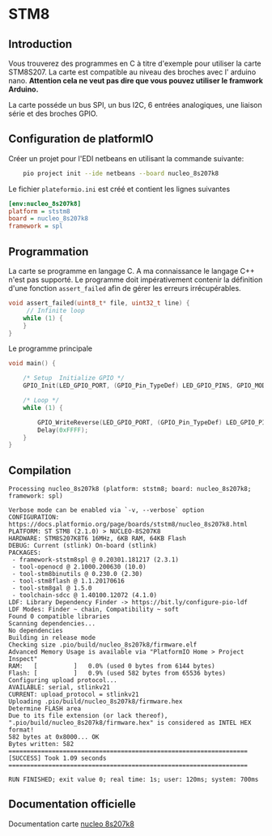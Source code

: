 ﻿# STM8

## Introduction
Vous trouverez des programmes en C à titre d'exemple  pour utiliser la carte STM8S207.
La carte est compatible au niveau des broches avec l' arduino nano. **Attention cela ne veut pas dire que vous pouvez utiliser le framwork Arduino.** 

La carte posséde un bus SPI, un bus I2C, 6 entrées analogiques, une liaison série et des broches GPIO.

## Configuration de platformIO

Créer un projet pour l'EDI netbeans en utilisant la commande suivante:
```bash
	pio project init --ide netbeans --board nucleo_8s207k8
```
Le fichier `plateformio.ini` est créé et contient les lignes suivantes
```ini
[env:nucleo_8s207k8]
platform = ststm8
board = nucleo_8s207k8
framework = spl
``` 
## Programmation

La carte se programme en langage C. A ma connaissance le langage C++ n'est pas supporté.
Le programme doit impérativement contenir la définition d'une fonction `assert_failed` afin de gérer les erreurs irrécupérables. 
```c
void assert_failed(uint8_t* file, uint32_t line) {
     // Infinite loop 
    while (1) {
    }
}
```
Le programme principale
```c
void main() {

    /* Setup  Initialize GPIO */
    GPIO_Init(LED_GPIO_PORT, (GPIO_Pin_TypeDef) LED_GPIO_PINS, GPIO_MODE_OUT_PP_LOW_FAST);

    /* Loop */
    while (1) {

        GPIO_WriteReverse(LED_GPIO_PORT, (GPIO_Pin_TypeDef) LED_GPIO_PINS); // Toggles Led builtin
        Delay(0xFFFF);
    }
}
```

## Compilation
```
Processing nucleo_8s207k8 (platform: ststm8; board: nucleo_8s207k8; framework: spl)

Verbose mode can be enabled via `-v, --verbose` option
CONFIGURATION: https://docs.platformio.org/page/boards/ststm8/nucleo_8s207k8.html
PLATFORM: ST STM8 (2.1.0) > NUCLEO-8S207K8
HARDWARE: STM8S207K8T6 16MHz, 6KB RAM, 64KB Flash
DEBUG: Current (stlink) On-board (stlink)
PACKAGES: 
 - framework-ststm8spl @ 0.20301.181217 (2.3.1) 
 - tool-openocd @ 2.1000.200630 (10.0) 
 - tool-stm8binutils @ 0.230.0 (2.30) 
 - tool-stm8flash @ 1.1.20170616 
 - tool-stm8gal @ 1.5.0 
 - toolchain-sdcc @ 1.40100.12072 (4.1.0)
LDF: Library Dependency Finder -> https://bit.ly/configure-pio-ldf
LDF Modes: Finder ~ chain, Compatibility ~ soft
Found 0 compatible libraries
Scanning dependencies...
No dependencies
Building in release mode
Checking size .pio/build/nucleo_8s207k8/firmware.elf
Advanced Memory Usage is available via "PlatformIO Home > Project Inspect"
RAM:   [          ]   0.0% (used 0 bytes from 6144 bytes)
Flash: [          ]   0.9% (used 582 bytes from 65536 bytes)
Configuring upload protocol...
AVAILABLE: serial, stlinkv21
CURRENT: upload_protocol = stlinkv21
Uploading .pio/build/nucleo_8s207k8/firmware.hex
Determine FLASH area
Due to its file extension (or lack thereof), ".pio/build/nucleo_8s207k8/firmware.hex" is considered as INTEL HEX format!
582 bytes at 0x8000... OK
Bytes written: 582
================================================================== [SUCCESS] Took 1.09 seconds ==================================================================

RUN FINISHED; exit value 0; real time: 1s; user: 120ms; system: 700ms

```


## Documentation officielle

Documentation carte [nucleo 8s207k8](https://www.st.com/en/evaluation-tools/nucleo-8s207k8.html#documentation)


